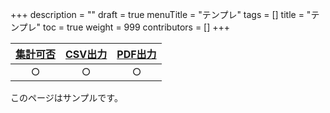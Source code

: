 +++
description = ""
draft = true
menuTitle = "テンプレ"
tags = []
title = "テンプレ"
toc = true
weight = 999
contributors = []
+++


|[集計可否](/manual/analytics/)|[CSV出力](/manual/analytics/csv/)|[PDF出力](/manual/read-report/pdf/)|
|:---:|:---:|:---:|
|○|○|○|


このページはサンプルです。